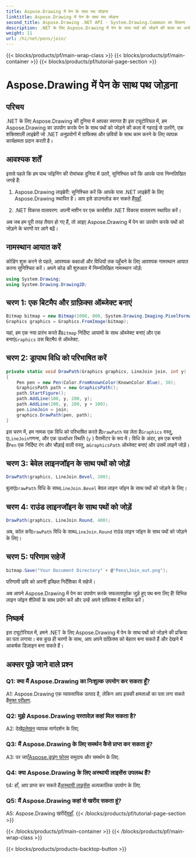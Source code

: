 ```yaml
---
title: Aspose.Drawing में पेन के साथ पथ जोड़ना
linktitle: Aspose.Drawing में पेन के साथ पथ जोड़ना
second_title: Aspose.Drawing .NET API - System.Drawing.Common का विकल्प
description: .NET के लिए Aspose.Drawing में पेन के साथ पथों को जोड़ने की कला का अन्वेषण करें। LineJoin विकल्पों के साथ शानदार ग्राफ़िक्स बनाएं।
weight: 11
url: /hi/net/pens/join/
---
```


{{< blocks/products/pf/main-wrap-class >}}
{{< blocks/products/pf/main-container >}}
{{< blocks/products/pf/tutorial-page-section >}}

# Aspose.Drawing में पेन के साथ पथ जोड़ना

## परिचय

.NET के लिए Aspose.Drawing की दुनिया में आपका स्वागत है! इस ट्यूटोरियल में, हम Aspose.Drawing का उपयोग करके पेन के साथ पथों को जोड़ने की कला में गहराई से उतरेंगे, एक शक्तिशाली लाइब्रेरी जो .NET अनुप्रयोगों में ग्राफिक्स और छवियों के साथ काम करने के लिए व्यापक कार्यक्षमता प्रदान करती है।

## आवश्यक शर्तें

इससे पहले कि हम पाथ जॉइनिंग की रोमांचक दुनिया में उतरें, सुनिश्चित करें कि आपके पास निम्नलिखित जगहें हैं:

1.  Aspose.Drawing लाइब्रेरी: सुनिश्चित करें कि आपके पास .NET लाइब्रेरी के लिए Aspose.Drawing स्थापित है। आप इसे डाउनलोड कर सकते हैं[यहाँ](https://releases.aspose.com/drawing/net/).

2. .NET विकास वातावरण: अपनी मशीन पर एक कार्यशील .NET विकास वातावरण स्थापित करें।

अब जब हम पूरी तरह तैयार हो गए हैं, तो आइए Aspose.Drawing में पेन का उपयोग करके पथों को जोड़ने के चरणों पर आगे बढ़ें।

## नामस्थान आयात करें

कोडिंग शुरू करने से पहले, आवश्यक कक्षाओं और विधियों तक पहुँचने के लिए आवश्यक नामस्थान आयात करना सुनिश्चित करें। अपने कोड की शुरुआत में निम्नलिखित नामस्थान जोड़ें:

```csharp
using System.Drawing;
using System.Drawing.Drawing2D;
```

## चरण 1: एक बिटमैप और ग्राफ़िक्स ऑब्जेक्ट बनाएं

```csharp
Bitmap bitmap = new Bitmap(1000, 800, System.Drawing.Imaging.PixelFormat.Format32bppPArgb);
Graphics graphics = Graphics.FromImage(bitmap);
```

 यहां, हम एक नया प्रारंभ करते हैं`Bitmap` निर्दिष्ट आयामों के साथ ऑब्जेक्ट बनाएं और एक बनाएं`Graphics` उस बिटमैप से ऑब्जेक्ट.

## चरण 2: ड्रापाथ विधि को परिभाषित करें

```csharp
private static void DrawPath(Graphics graphics, LineJoin join, int y)
{
    Pen pen = new Pen(Color.FromKnownColor(KnownColor.Blue), 30);
    GraphicsPath path = new GraphicsPath();
    path.StartFigure();
    path.AddLine(100, y, 200, y);
    path.AddLine(200, y, 200, y + 100);
    pen.LineJoin = join;
    graphics.DrawPath(pen, path);
}
```

 इस चरण में, हम नामक एक विधि को परिभाषित करते हैं`DrawPath` वह लेता है`Graphics` वस्तु, ए`LineJoin`गणना, और एक ऊर्ध्वाधर स्थिति (`y` ) पैरामीटर के रूप में। विधि के अंदर, हम एक बनाते हैं`Pen` एक निर्दिष्ट रंग और चौड़ाई वाली वस्तु, a`GraphicsPath` ऑब्जेक्ट बनाएं और उसमें लाइनें जोड़ें।

## चरण 3: बेवेल लाइनजॉइन के साथ पथों को जोड़ें

```csharp
DrawPath(graphics, LineJoin.Bevel, 200);
```

 बुलाएं`DrawPath` विधि के साथ`LineJoin.Bevel` बेवल लाइन जॉइन के साथ पथों को जोड़ने के लिए।

## चरण 4: राउंड लाइनजॉइन के साथ पथों को जोड़ें

```csharp
DrawPath(graphics, LineJoin.Round, 400);
```

 अब, कॉल करें`DrawPath` विधि के साथ`LineJoin.Round` राउंड लाइन जॉइन के साथ पथों को जोड़ने के लिए।

## चरण 5: परिणाम सहेजें

```csharp
bitmap.Save("Your Document Directory" + @"Pens\Join_out.png");
```

परिणामी छवि को अपनी इच्छित निर्देशिका में सहेजें।

अब आपने Aspose.Drawing में पेन का उपयोग करके सफलतापूर्वक जुड़े हुए पथ बना लिए हैं! विभिन्न लाइन जॉइन शैलियों के साथ प्रयोग करें और उन्हें अपने ग्राफिक्स में शामिल करें।

## निष्कर्ष

इस ट्यूटोरियल में, हमने .NET के लिए Aspose.Drawing में पेन के साथ पथों को जोड़ने की प्रक्रिया का पता लगाया। बस कुछ ही चरणों के साथ, आप अपने ग्राफ़िक्स को बेहतर बना सकते हैं और देखने में आकर्षक डिज़ाइन बना सकते हैं।

## अक्सर पूछे जाने वाले प्रश्न

### Q1: क्या मैं Aspose.Drawing का निःशुल्क उपयोग कर सकता हूँ?

 A1: Aspose.Drawing एक व्यावसायिक उत्पाद है, लेकिन आप इसकी क्षमताओं का पता लगा सकते हैं[मुफ्त परीक्षण](https://releases.aspose.com/).

### Q2: मुझे Aspose.Drawing दस्तावेज़ कहां मिल सकता है?

 A2: देखें[प्रलेखन](https://reference.aspose.com/drawing/net/) व्यापक मार्गदर्शन के लिए.

### Q3: मैं Aspose.Drawing के लिए समर्थन कैसे प्राप्त कर सकता हूं?

 A3: पर जाएँ[Aspose.ड्राइंग फोरम](https://forum.aspose.com/c/diagram/17) समुदाय और समर्थन के लिए.

### Q4: क्या Aspose.Drawing के लिए अस्थायी लाइसेंस उपलब्ध हैं?

 ए4: हाँ, आप प्राप्त कर सकते हैं[अस्थायी लाइसेंस](https://purchase.aspose.com/temporary-license/) अल्पकालिक उपयोग के लिए.

### Q5: मैं Aspose.Drawing कहां से खरीद सकता हूं?

 A5: Aspose.Drawing खरीदें[यहाँ](https://purchase.aspose.com/buy).
{{< /blocks/products/pf/tutorial-page-section >}}

{{< /blocks/products/pf/main-container >}}
{{< /blocks/products/pf/main-wrap-class >}}

{{< blocks/products/products-backtop-button >}}

